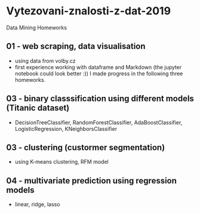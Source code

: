 # Vytezovani-znalosti-z-dat-2019

Data Mining Homeworks

## 01 - web scraping, data visualisation
  - using data from volby.cz
  - first experience working with dataframe and Markdown (the jupyter notebook could look better :)) I made progress in the following three homeworks.

## 03 - binary classsification using different models (Titanic dataset)
  - DecisionTreeClassifier, RandomForestClassifier, AdaBoostClassifier, LogisticRegression, KNeighborsClassifier

## 03 - clustering (custormer segmentation)
  - using K-means clustering, RFM model

## 04 - multivariate prediction using regression models
  - linear, ridge, lasso
